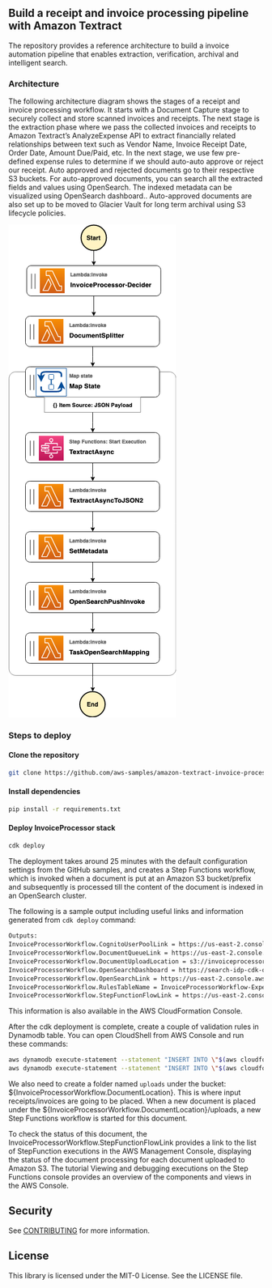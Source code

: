 ## Build a receipt and invoice processing pipeline with Amazon Textract
The repository provides a reference architecture to  build a invoice automation pipeline that enables extraction, verification, archival and intelligent search.

### Architecture
The following architecture diagram shows the stages of a receipt and invoice processing workflow. It starts with a Document Capture stage to securely collect and store scanned invoices and receipts. The next stage is the extraction phase where we pass the collected invoices and receipts to Amazon Textract’s AnalyzeExpense API to extract financially related relationships between text such as Vendor Name, Invoice Receipt Date, Order Date, Amount Due/Paid, etc. In the next stage, we use few pre-defined expense rules to determine if we should auto-auto approve or reject our receipt. Auto approved and rejected documents go to their respective S3 buckets. For auto-approved documents, you can search all the extracted fields and values using OpenSearch. The indexed metadata can be visualized using OpenSearch dashboard.. Auto-approved documents are also set up to be moved to Glacier Vault for long term archival using S3 lifecycle policies. 

![Architecture](invoice-processing-architecture.png)

### Steps to deploy

####  Clone the repository
```bash
git clone https://github.com/aws-samples/amazon-textract-invoice-processor.git
```

#### Install dependencies
```bash
pip install -r requirements.txt
```

#### Deploy InvoiceProcessor stack
```bash
cdk deploy
```

The deployment takes around 25 minutes with the default configuration settings from the GitHub samples, and creates a Step Functions workflow, which is invoked when a document is put at an Amazon S3 bucket/prefix and subsequently is processed till the content of the document is indexed in an OpenSearch cluster.

The following is a sample output including useful links and information generated from `cdk deploy` command:

```bash
Outputs:
InvoiceProcessorWorkflow.CognitoUserPoolLink = https://us-east-2.console.aws.amazon.com/cognito/v2/idp/user-pools/us-east-2_f45Cf0MWa/users?region=us-east-2
InvoiceProcessorWorkflow.DocumentQueueLink = https://us-east-2.console.aws.amazon.com/sqs/v2/home?region=us-east-2#/queues/https%3A%2F%2Fsqs.us-east-2.amazonaws.com%2F145020893107%2FInvoiceProcessorWorkflow-ExecutionThrottleDocumentQueueDC0218C-r6P9PQvlZsJ2.fifo
InvoiceProcessorWorkflow.DocumentUploadLocation = s3://invoiceprocessorworkflow-invoiceprocessorbucketf1-lzei1g235krx/uploads/
InvoiceProcessorWorkflow.OpenSearchDashboard = https://search-idp-cdk-opensearch-n3r3zkhwlabgz6vp5lq4bk7yf4.us-east-2.es.amazonaws.com/_dashboards
InvoiceProcessorWorkflow.OpenSearchLink = https://us-east-2.console.aws.amazon.com/aos/home?region=us-east-2#/opensearch/domains/idp-cdk-opensearch
InvoiceProcessorWorkflow.RulesTableName = InvoiceProcessorWorkflow-ExpenseValidationRulesTableEB3DAEF1-I1IY5U27MWF7
InvoiceProcessorWorkflow.StepFunctionFlowLink = https://us-east-2.console.aws.amazon.com/states/home?region=us-east-2#/statemachines/view/arn:aws:states:us-east-2:145020893107:stateMachine:InvoiceProcessorF68A161B-lcypjz3p5YZc
```

This information is also available in the AWS CloudFormation Console.

After the cdk deployment is complete, create a couple of validation rules in Dynamodb table. You can open CloudShell from AWS Console and run these commands:
```bash
aws dynamodb execute-statement --statement "INSERT INTO \"$(aws cloudformation list-exports --query 'Exports[?Name==`InvoiceProcessorWorkflow-RulesTableName`].Value' --output text)\" VALUE {'ruleId': 1, 'type': 'regex', 'field': 'INVOICE_RECEIPT_ID', 'check': '(?i)[0-9]{3}[a-z]{3}[0-9]{3}$', 'errorTxt': 'Receipt number is not valid. It is of the format: 123ABC456'}"
aws dynamodb execute-statement --statement "INSERT INTO \"$(aws cloudformation list-exports --query 'Exports[?Name==`InvoiceProcessorWorkflow-RulesTableName`].Value' --output text)\" VALUE {'ruleId': 2, 'type': 'regex', 'field': 'PO_NUMBER', 'check': '(?i)[a-z0-9]+$', 'errorTxt': 'PO number is not present'}"
```

We also need to create a folder named `uploads` under the bucket: ${InvoiceProcessorWorkflow.DocumentLocation}. This is where input receipts/invoices are going to be placed.
When a new document is placed under the ${InvoiceProcessorWorkflow.DocumentLocation}/uploads, a new Step Functions workflow is started for this document.

To check the status of this document, the InvoiceProcessorWorkflow.StepFunctionFlowLink provides a link to the list of StepFunction executions in the AWS Management Console, displaying the status of the document processing for each document uploaded to Amazon S3. The tutorial Viewing and debugging executions on the Step Functions console provides an overview of the components and views in the AWS Console.


## Security

See [CONTRIBUTING](CONTRIBUTING.md#security-issue-notifications) for more information.

## License

This library is licensed under the MIT-0 License. See the LICENSE file.

